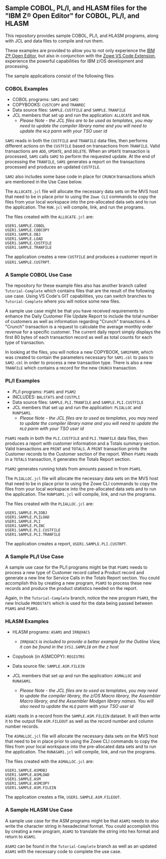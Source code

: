## Sample COBOL, PL/I, and HLASM files for the "IBM Z® Open Editor" for COBOL, PL/I, and HLASM

This repository provides sample COBOL, PL/I, and HLASM programs, along with JCL and data files to compile and run them.

These examples are provided to allow you to not only experience the [IBM Z® Open Editor](https://marketplace.visualstudio.com/items?itemName=IBM.zopeneditor), but also in conjunction with the [Zowe VS Code Extension](https://marketplace.visualstudio.com/items?itemName=Zowe.vscode-extension-for-zowe), experience the powerful capabilities for IBM z/OS development and processing.

The sample applications consist of the following files:

### COBOL Examples

- COBOL programs: `SAM1` and `SAM2`
- COPYBOOKS: `CUSTCOPY` and `TRANREC`
- Data source files: `SAMPLE.CUSTFILE` and `SAMPLE.TRANFILE`
- JCL members that set up and run the application: `ALLOCATE` and `RUN`.
  - _Please Note - the JCL files are to be used as templates, you may need to update the compiler library name and you will need to update the `HLQ` parm with your TSO user id_

`SAM1` reads in both the `CUSTFILE` and `TRANFILE` data files, then performs different actions on the `CUSTFILE` based on transactions from `TRANFILE`. Valid transactions are `ADD`, `UPDATE`, and `DELETE`. When an `UPDATE` transaction is processed, `SAM1` calls `SAM2` to perform the requested update. At the end of processing the `TRANFILE`, `SAM1` generates a report on the transactions processed and produces an updated `CUSTFILE`.

`SAM2` also includes some base code in place for `CRUNCH` transactions which are mentioned in the Use Case below.

The `ALLOCATE.jcl` file will allocate the necessary data sets on the MVS host that need to be in place prior to using the `Zowe CLI` commands to copy the files from your local workspace into the pre-allocated data sets and to run the application.  The `RUN.jcl` will compile, link, and run the programs.

The files created with the `ALLOCATE.jcl` are:

```ascii
USER1.SAMPLE.COBOL
USER1.SAMPLE.COBCOPY
USER1.SAMPLE.OBJ
USER1.SAMPLE.LOAD
USER1.SAMPLE.CUSTFILE
USER1.SAMPLE.TRANFILE
```

The application creates a new `CUSTFILE` and produces a customer report in `USER1.SAMPLE.CUSTRPT`.

### A Sample COBOL Use Case

The repository for these example files also has another branch called `Tutorial-Complete` which contains files that are the result of the following use case.  Using VS Code's GIT capabilities, you can switch branches to `Tutorial-Complete` where you will notice some new files.

A sample use case might be that you have received requirements to enhance the Daily Customer File Update Report to include the total number of customers as well as information regarding "Crunch" transactions.  A "Crunch" transaction is a request to calculate the average monthly order revenue for a specific customer.  The current daily report simply displays the first 80 bytes of each transaction record as well as total counts for each type of transaction.

In looking at the files, you will notice a new COPYBOOK, `SAM2PARM`, which was created to contain the parameters necessary for `SAM1.cbl` to pass to `SAM2.cbl` in order to process a new transaction type.  There is also a new `TRANFILE` which contains a record for the new `CRUNCH` transaction.

### PL/I Examples

- PL/I programs: `PSAM1` and `PSAM2`
- INCLUDES: `BALSTATS` and `CUSTPLI`
- Data source files: `SAMPLE.PLI.TRANFILE` and `SAMPLE.PLI.CUSTFILE`
- JCL members that set up and run the application: `PLIALLOC` and `RUNPSAM1`.
  - _Please Note - the JCL files are to used as templates, you may need to update the compiler library name and you will need to update the `HLQ` parm with your TSO user id_

`PSAM1` reads in both the `PLI.CUSTFILE` and `PLI.TRANFILE` data files, then produces a report with customer information and a Totals summary section. Valid transactions are `PRINT` and `TOTALS`. A `PRINT` transaction prints the Customer records to the Customer section of the report. When `PSAM1` reads in a `TOTALS` transaction, it generates the Totals Report section.

`PSAM2` generates running totals from amounts passed in from `PSAM1`.

The `PLIALLOC.jcl` file will allocate the necessary data sets on the MVS host that need to be in place prior to using the Zowe CLI commands to copy the files from your local workspace into the pre-allocated data sets and to run the application.  The `RUNPSAM1.jcl` will compile, link, and run the programs.

The files created with the `PLIALLOC.jcl` are:

```ascii
USER1.SAMPLE.PLIOBJ
USER1.SAMPLE.PLILOAD
USER1.SAMPLE.PLI
USER1.SAMPLE.PLINC
USER1.SAMPLE.PLI.CUSTFILE
USER1.SAMPLE.PLI.TRANFILE
```

The application creates a report, `USER1.SAMPLE.PLI.CUSTRPT`.

### A Sample PL/I Use Case

A sample use case for the PL/I programs might be that `PSAM1` needs to process a new type of Customer record called a Product record and generate a new line for Service Calls in the Totals Report section.  You could accomplish this by creating a new program, `PSAM3` to process these new records and produce the product statistics needed on the report.

Again, in the `Tutorial-Complete` branch, notice the new program `PSAM3`, the new Include `PRODSTATS` which is used for the data being passed between `PSAM1` and `PSAM3`.

### HLASM Examples

- HLASM programs: `ASAM1` and `IRR@XACS`
  - _`IRR@XACS` is included to provide a better example for the Outline View, it can be found in the `SYS1.SAMPLIB` on the z host_

- Copybook (in ASMCOPY): `REGISTRS`
- Data source file: `SAMPLE.ASM.FILEIN`
- JCL members that set up and run the application: `ASMALLOC` and `RUNASAM1`.
  - _Please Note - the JCL files are to used as templates, you may need to update the compiler library, the z/OS Macro library, the Assembler Macro library, and the Assembler Modgen library names.  You will also need to update the `HLQ` parm with your TSO user id_

`ASAM1` reads in a record from the `SAMPLE.ASM.FILEIN` dataset.  It will then write it to the output file `ASM.FILEOUT` as well as the record number and column number records.

The `ASMALLOC.jcl` file will allocate the necessary data sets on the MVS host that need to be in place prior to using the Zowe CLI commands to copy the files from your local workspace into the pre-allocated data sets and to run the application.  The `RUNASAM1.jcl` will compile, link, and run the programs.

The files created with the `ASMALLOC.jcl` are:

```ascii
USER1.SAMPLE.ASMOBJ
USER1.SAMPLE.ASMLOAD
USER1.SAMPLE.ASM
USER1.SAMPLE.ASMCOPY
USER1.SAMPLE.ASM.FILEIN
```

The application creates a file, `USER1.SAMPLE.ASM.FILEOUT`.

### A Sample HLASM Use Case

A sample use case for the ASM programs might be that `ASAM1` needs to also write the character string in hexadecimal format.  You could accomplish this by creating a new program, `ASAM2` to translate the string into hex format and return to `ASAM1`.

`ASAM2` can be found in the `Tutorial-Complete` branch as well as an updated `ASAM1` with the necessary code to complete the use case.
